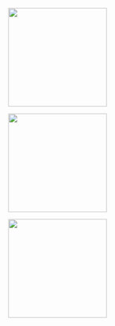 <p align="center" width="100%">
  <img height=200 src="https://github-readme-stats.vercel.app/api?username=cabbagegod&theme=radical&show_icons=true&hide_border=false&count_private=true" />
</p>
<p align="center" width="100%">
  <img height=200 src="https://github-readme-streak-stats.herokuapp.com/?user=cabbagegod&theme=radical&hide_border=true" />
</p>
<p align="center" width="100%">
  <img height=200 src="https://github-readme-stats.vercel.app/api/top-langs/?username=cabbagegod&theme=radical&show_icons=true&hide_border=true&layout=compact" />
</p>
